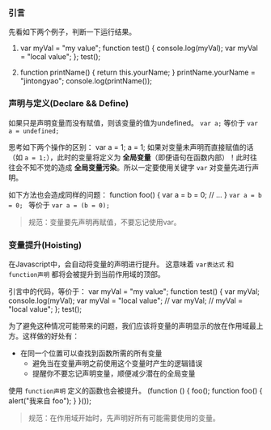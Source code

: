 ### 引言
先看如下两个例子，判断一下运行结果。

1.
	var myVal = "my value";
	function test() {
	    console.log(myVal);
		var myVal = "local value";
	};
	test();

2.
	function printName() {
		return this.yourName;
	}
	printName.yourName = "jintongyao";
	console.log(printName());

### 声明与定义(Declare && Define)
如果只是声明变量而没有赋值，则该变量的值为undefined。
`var a;` 等价于 `var a = undefined;`

思考如下两个操作的区别：
	var a = 1;
	a = 1;
如果对变量未声明而直接赋值的话（如 `a = 1;`），此时的变量将定义为 **全局变量**（即便语句在函数内部）！此时往往会不知不觉的造成 **全局变量污染**。所以一定要使用关键字 `var` 对变量先进行声明。

如下方法也会造成同样的问题：
	function foo() {
	    var a = b = 0;
	    // ...
	}
`var a = b = 0; ` 等价于 `var a = (b = 0);`

> 规范：变量要先声明再赋值，不要忘记使用var。

### 变量提升(Hoisting)
在Javascript中，会自动将变量的声明进行提升。
这意味着 `var表达式` 和 `function声明` 都将会被提升到当前作用域的顶部。

引言中的代码，等价于：
	var myVal = "my value";
	function test() {
		var myVal;
	    console.log(myVal);
	 	var myVal = "local value";
	// var myVal;
	// myVal = "local value";
	};
	test();

为了避免这种情况可能带来的问题，我们应该将变量的声明显示的放在作用域最上方。这样做的好处有：
- 在同一个位置可以查找到函数所需的所有变量
	- 避免当在变量声明之前使用这个变量时产生的逻辑错误
	- 提醒你不要忘记声明变量，顺便减少潜在的全局变量

使用 `function声明` 定义的函数也会被提升。
	(function () {
	    foo();
	    function foo() {
	        alert("我来自 foo");
	    }
	}());

> 规范：在作用域开始时，先声明好所有可能需要使用的变量。